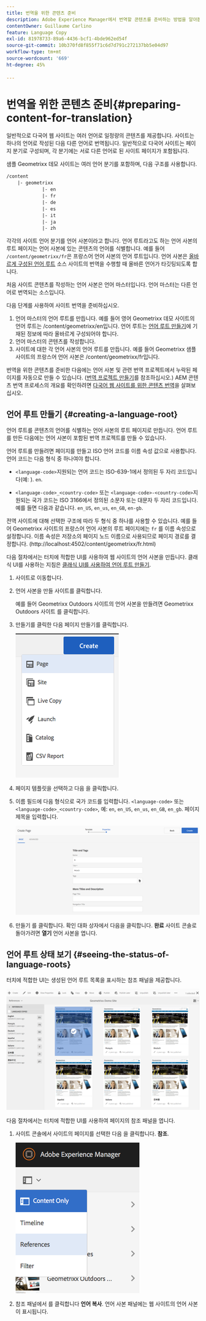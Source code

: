 ```yaml
---
title: 번역을 위한 콘텐츠 준비
description: Adobe Experience Manager에서 번역할 콘텐츠를 준비하는 방법을 알아봅니다.
contentOwner: Guillaume Carlino
feature: Language Copy
exl-id: 81978733-89a6-4436-bcf1-4bde962ed54f
source-git-commit: 10b370fd8f855f71c6d7d791c272137bb5e04d97
workflow-type: tm+mt
source-wordcount: '669'
ht-degree: 45%

---
```


# 번역을 위한 콘텐츠 준비{#preparing-content-for-translation}

일반적으로 다국어 웹 사이트는 여러 언어로 일정량의 콘텐츠를 제공합니다. 사이트는 하나의 언어로 작성된 다음 다른 언어로 번역됩니다. 일반적으로 다국어 사이트는 페이지 분기로 구성되며, 각 분기에는 서로 다른 언어로 된 사이트 페이지가 포함됩니다.

샘플 Geometrixx 데모 사이트는 여러 언어 분기를 포함하며, 다음 구조를 사용합니다.

```xml
/content
    |- geometrixx
             |- en
             |- fr
             |- de
             |- es
             |- it
             |- ja
             |- zh
```

각각의 사이트 언어 분기를 언어 사본이라고 합니다. 언어 루트라고도 하는 언어 사본의 루트 페이지는 언어 사본에 있는 콘텐츠의 언어를 식별합니다. 예를 들어 `/content/geometrixx/fr`은 프랑스어 언어 사본의 언어 루트입니다. 언어 사본은 [올바르게 구성된 언어 루트](/help/sites-administering/tc-prep.md#creating-a-language-root) 소스 사이트의 번역을 수행할 때 올바른 언어가 타깃팅되도록 합니다.

처음 사이트 콘텐츠를 작성하는 언어 사본은 언어 마스터입니다. 언어 마스터는 다른 언어로 번역되는 소스입니다.

다음 단계를 사용하여 사이트 번역을 준비하십시오.

1. 언어 마스터의 언어 루트를 만듭니다. 예를 들어 영어 Geometrixx 데모 사이트의 언어 루트는 /content/geometrixx/en입니다. 언어 루트는 [언어 루트 만들기](/help/sites-administering/tc-prep.md#creating-a-language-root)에 기재된 정보에 따라 올바르게 구성되어야 합니다.
1. 언어 마스터의 콘텐츠를 작성합니다.
1. 사이트에 대한 각 언어 사본의 언어 루트를 만듭니다. 예를 들어 Geometrixx 샘플 사이트의 프랑스어 언어 사본은 /content/geometrixx/fr입니다.

번역을 위한 콘텐츠를 준비한 다음에는 언어 사본 및 관련 번역 프로젝트에서 누락된 페이지를 자동으로 만들 수 있습니다. ([번역 프로젝트 만들기](/help/sites-administering/tc-manage.md)를 참조하십시오.) AEM 콘텐츠 번역 프로세스의 개요를 확인하려면 [다국어 웹 사이트를 위한 콘텐츠 번역](/help/sites-administering/translation.md)을 살펴보십시오.

## 언어 루트 만들기 {#creating-a-language-root}

언어 루트를 콘텐츠의 언어를 식별하는 언어 사본의 루트 페이지로 만듭니다. 언어 루트를 만든 다음에는 언어 사본이 포함된 번역 프로젝트를 만들 수 있습니다.

언어 루트를 만들려면 페이지를 만들고 ISO 언어 코드를 이름 속성 값으로 사용합니다. 언어 코드는 다음 형식 중 하나여야 합니다.

* `<language-code>`지원되는 언어 코드는 ISO-639-1에서 정의된 두 자리 코드입니다(예: ). `en`.

* `<language-code>_<country-code>` 또는 `<language-code>-<country-code>`지원되는 국가 코드는 ISO 3166에서 정의된 소문자 또는 대문자 두 자리 코드입니다. 예를 들면 다음과 같습니다. `en_US`, `en_us`, `en_GB`, `en-gb`.

전역 사이트에 대해 선택한 구조에 따라 두 형식 중 하나를 사용할 수 있습니다. 예를 들어 Geometrixx 사이트의 프랑스어 언어 사본의 루트 페이지에는 `fr` 를 이름 속성으로 설정합니다. 이름 속성은 저장소의 페이지 노드 이름으로 사용되므로 페이지 경로를 결정합니다. (http://localhost:4502/content/geometrixx/fr.html)

다음 절차에서는 터치에 적합한 UI를 사용하여 웹 사이트의 언어 사본을 만듭니다. 클래식 UI를 사용하는 지침은 [클래식 UI를 사용하여 언어 루트 만들기](/help/sites-administering/tc-lroot-classic.md).

1. 사이트로 이동합니다.
1. 언어 사본을 만들 사이트를 클릭합니다.

   예를 들어 Geometrixx Outdoors 사이트의 언어 사본을 만들려면 Geometrixx Outdoors 사이트 를 클릭합니다.

1. 만들기를 클릭한 다음 페이지 만들기를 클릭합니다.

   ![chlimage_1-21](assets/chlimage_1-21a.png)

1. 페이지 템플릿을 선택하고 다음 을 클릭합니다.
1. 이름 필드에 다음 형식으로 국가 코드를 입력합니다. `<language-code>` 또는 `<language-code>_<country-code>`, 예: `en`, `en_US`, `en_us`, `en_GB`, `en_gb`. 페이지 제목을 입력합니다.

   ![chlimage_1-22](assets/chlimage_1-22a.png)

1. 만들기 를 클릭합니다. 확인 대화 상자에서 다음을 클릭합니다. **완료** 사이트 콘솔로 돌아가려면 **열기** 언어 사본을 엽니다.

## 언어 루트 상태 보기 {#seeing-the-status-of-language-roots}

터치에 적합한 UI는 생성된 언어 루트 목록을 표시하는 참조 패널을 제공합니다.

![chlimage_1-23](assets/chlimage_1-23a.png)

다음 절차에서는 터치에 적합한 UI를 사용하여 페이지의 참조 패널을 엽니다.

1. 사이트 콘솔에서 사이트의 페이지를 선택한 다음 을 클릭합니다. **참조**.

   ![chlimage_1-24](assets/chlimage_1-24a.png)

1. 참조 패널에서 를 클릭합니다 **언어 복사**. 언어 사본 패널에는 웹 사이트의 언어 사본이 표시됩니다.
